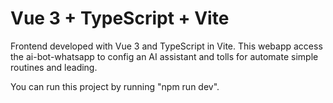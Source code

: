 # Vue 3 + TypeScript + Vite

Frontend developed with Vue 3 and TypeScript in Vite. This webapp access the ai-bot-whatsapp to config an AI assistant and tolls for automate simple routines and leading.

You can run this project by running "npm run dev".
